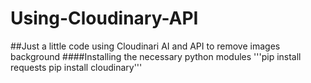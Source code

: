 # Using-Cloudinary-API
##Just a little code using Cloudinari AI and API to remove images background
####Installing the necessary python modules
'''pip install requests
   pip install cloudinary'''
